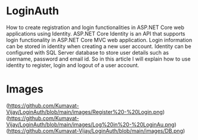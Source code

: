 # LoginAuth
How to create registration and login functionalities in ASP.NET Core web applications using Identity. ASP.NET Core Identity is an API that supports login functionality in ASP.NET Core MVC web application. Login information can be stored in identity when creating a new user account. Identity can be configured with SQL Server database to store user details such as username, password and email id. So in this article I will explain how to use identity to register, login and logout of a user account.

# Images
(https://github.com/Kumavat-Vijay/LoginAuth/blob/main/images/Register%20-%20Login.png)
(https://github.com/Kumavat-Vijay/LoginAuth/blob/main/images/Log%20in%20-%20LoginAu.png)
(https://github.com/Kumavat-Vijay/LoginAuth/blob/main/images/DB.png)
